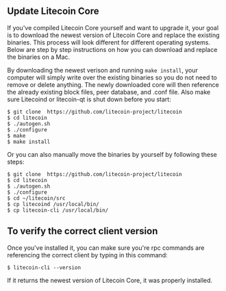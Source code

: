 ## Update Litecoin Core
If you've compiled Litecoin Core yourself and want to upgrade it, your goal is to download the newest version of Litecoin Core and replace the existing binaries. This process will look different for different operating systems.  Below are step by step instructions on how you can download and replace the binaries on a Mac.  

By downloading the newest verison and running `make install`, your computer will simply write over the existing binaries so you do not need to remove or delete anything.  The newly downloaded core will then reference the already existing block files, peer database, and .conf file.  Also make sure Litecoind or litecoin-qt is shut down before you start:
```
$ git clone  https://github.com/litecoin-project/litecoin
$ cd litecoin
$ ./autogen.sh
$ ./configure 
$ make
$ make install
```

Or you can also manually move the binaries by yourself by following these steps:
```
$ git clone  https://github.com/litecoin-project/litecoin
$ cd litecoin
$ ./autogen.sh
$ ./configure 
$ cd ~/litecoin/src
$ cp litecoind /usr/local/bin/
$ cp litecoin-cli /usr/local/bin/
```

## To verify the correct client version
Once you've installed it, you can make sure you're rpc commands are referencing the correct client by typing in this command:
```
$ litecoin-cli --version
```
If it returns the newest version of Litecoin Core, it was properly installed.
